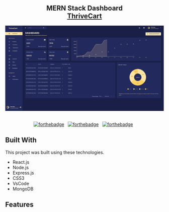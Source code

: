 <h2 align="center">
  MERN Stack Dashboard<br/>
  <a href="" target="_blank">ThriveCart</a>
</h2>
<div align="center">
  <img alt="Demo" src="./client/src/assets/DashboardSS.png" />
</div>

<br/>

<center>

[![forthebadge](https://forthebadge.com/images/badges/built-with-love.svg)](https://forthebadge.com) &nbsp;
[![forthebadge](https://forthebadge.com/images/badges/made-with-javascript.svg)](https://forthebadge.com) &nbsp;
[![forthebadge](https://forthebadge.com/images/badges/open-source.svg)](https://forthebadge.com) &nbsp;

</center>

## Built With

This project was built using these technologies.

- React.js
- Node.js
- Express.js
- CSS3
- VsCode
- MongoDB

## Features
